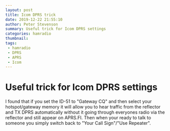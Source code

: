 ```yaml
---
layout: post
title: Icom DPRS trick
date: 2019-12-22 21:55:10
author: Peter Stevenson
summary: Useful trick for Icom DPRS settings
categories: hamradio
thumbnail:
tags:
 - hamradio
 - DPRS
 - APRS
 - Icom
---
```


# Useful trick for Icom DPRS settings

I found that if you set the ID-51 to "Gateway CQ" and then select your hotspot/gateway memory it will allow you to hear traffic from the reflector and TX DPRS automatically without it going through everyones radio via the reflector and still appear on APRS.FI. Then when your ready to talk to someone you simply switch back to "Your Call Sign"/"Use Repeater".
